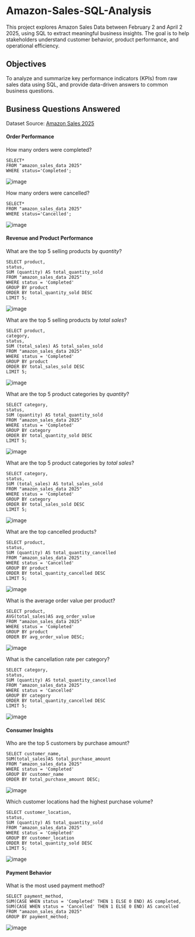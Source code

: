 # Amazon-Sales-SQL-Analysis
This project explores Amazon Sales Data between February 2 and April 2 2025, using SQL to extract  meaningful business insights. The goal is to help stakeholders understand customer behavior, product performance, and operational efficiency.
## Objectives
To analyze and summarize key performance indicators (KPIs) from raw sales data using SQL, and provide data-driven answers to common business questions.
## Business Questions Answered
Dataset Source: [Amazon Sales 2025](https://www.kaggle.com/datasets/zahidmughal2343/amazon-sales-2025)
#### Order Performance
How many orders were completed?
```
SELECT*
FROM "amazon_sales_data 2025"
WHERE status='Completed';
```
![image](https://github.com/user-attachments/assets/773fc3a2-5cb3-4161-9025-57437a707c8d)

How many orders were cancelled?
```
SELECT*
FROM "amazon_sales_data 2025"
WHERE status='Cancelled';
```
![image](https://github.com/user-attachments/assets/883bd2bd-1e7e-4565-96cd-abf94f49a2b2)

#### Revenue and Product Performance
What are the top 5 selling products by *quantity*?
```
SELECT product,
status,
SUM (quantity) AS total_quantity_sold
FROM "amazon_sales_data 2025"
WHERE status = 'Completed'
GROUP BY product
ORDER BY total_quantity_sold DESC
LIMIT 5;
```
![image](https://github.com/user-attachments/assets/2fa45056-25db-4530-8ca2-ae7b044f3ad0)

What are the top 5 selling products by *total sales*?
```
SELECT product,
category,
status,
SUM (total_sales) AS total_sales_sold
FROM "amazon_sales_data 2025"
WHERE status = 'Completed'
GROUP BY product
ORDER BY total_sales_sold DESC
LIMIT 5;
```
![image](https://github.com/user-attachments/assets/aadd99f5-5d0d-467e-99d6-541755b7dbaa)

What are the top 5 product categories by *quantity*?
```
SELECT category,
status,
SUM (quantity) AS total_quantity_sold
FROM "amazon_sales_data 2025"
WHERE status = 'Completed'
GROUP BY category
ORDER BY total_quantity_sold DESC
LIMIT 5;
```
![image](https://github.com/user-attachments/assets/04a31841-56a3-4d6b-91c0-54b025fbe350)

What are the top 5 product categories by *total sales*?
```
SELECT category,
status,
SUM (total_sales) AS total_sales_sold
FROM "amazon_sales_data 2025"
WHERE status = 'Completed'
GROUP BY category
ORDER BY total_sales_sold DESC
LIMIT 5;
```
![image](https://github.com/user-attachments/assets/bad4fa46-4db8-4655-bc70-da77253683a3)

What are the top cancelled products?
```
SELECT product,
status,
SUM (quantity) AS total_quantity_cancelled
FROM "amazon_sales_data 2025"
WHERE status = 'Cancelled'
GROUP BY product
ORDER BY total_quantity_cancelled DESC
LIMIT 5;
```
![image](https://github.com/user-attachments/assets/06e16565-4604-48dd-a5d3-4ce46ec1bc3c)

What is the average order value per product?
```
SELECT product,
AVG(total_sales)AS avg_order_value
FROM "amazon_sales_data 2025"
WHERE status = 'Completed'
GROUP BY product
ORDER BY avg_order_value DESC;
```
![image](https://github.com/user-attachments/assets/a0874319-fc5b-4c3e-b6e5-ff13096bc9c3)

What is the cancellation rate per category?
```
SELECT category,
status,
SUM (quantity) AS total_quantity_cancelled
FROM "amazon_sales_data 2025"
WHERE status = 'Cancelled'
GROUP BY category
ORDER BY total_quantity_cancelled DESC
LIMIT 5;
```
![image](https://github.com/user-attachments/assets/32e1fe44-8aa7-494e-bb30-4ba21713a90c)

#### Consumer Insights
Who are the top 5 customers by purchase amount?
```
SELECT customer_name,
SUM(total_sales)AS total_purchase_amount
FROM "amazon_sales_data 2025"
WHERE status = 'Completed'
GROUP BY customer_name
ORDER BY total_purchase_amount DESC;
```
![image](https://github.com/user-attachments/assets/cbd3205d-c6ec-4818-a656-0aafc5aad32d)

Which customer locations had the highest purchase volume?
```
SELECT customer_location,
status,
SUM (quantity) AS total_quantity_sold
FROM "amazon_sales_data 2025"
WHERE status = 'Completed'
GROUP BY customer_location
ORDER BY total_quantity_sold DESC
LIMIT 5;
```
![image](https://github.com/user-attachments/assets/f8bfe07e-2473-40aa-b5ba-5f9b7e7076aa)

#### Payment Behavior
What is the most used payment method?
```
SELECT payment_method,
SUM(CASE WHEN status = 'Completed' THEN 1 ELSE 0 END) AS completed,
SUM(CASE WHEN status = 'Cancelled' THEN 1 ELSE 0 END) AS cancelled
FROM "amazon_sales_data 2025"
GROUP BY payment_method;
```
![image](https://github.com/user-attachments/assets/748300a7-260e-487d-8c31-adfe6cf0677c)

